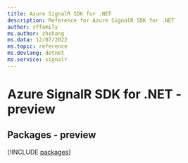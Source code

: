 ```yaml
---
title: Azure SignalR SDK for .NET
description: Reference for Azure SignalR SDK for .NET
author: sffamily
ms.author: zhshang
ms.data: 12/07/2022
ms.topic: reference
ms.devlang: dotnet
ms.service: signalr
---
```

# Azure SignalR SDK for .NET - preview
## Packages - preview
[!INCLUDE [packages](signalr-index.md)]